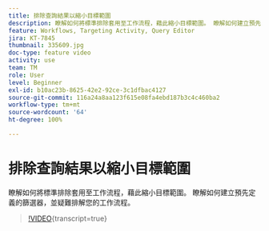 ```yaml
---
title: 排除查詢結果以縮小目標範圍
description: 瞭解如何將標準排除套用至工作流程，藉此縮小目標範圍。 瞭解如何建立預先定義的篩選器，並疑難排解您的工作流程。
feature: Workflows, Targeting Activity, Query Editor
jira: KT-7845
thumbnail: 335609.jpg
doc-type: feature video
activity: use
team: TM
role: User
level: Beginner
exl-id: b10ac23b-8625-42e2-92ce-3c1dfbac4127
source-git-commit: 116a24a8aa123f615e08fa4ebd187b3c4c460ba2
workflow-type: tm+mt
source-wordcount: '64'
ht-degree: 100%

---
```


# 排除查詢結果以縮小目標範圍

瞭解如何將標準排除套用至工作流程，藉此縮小目標範圍。 瞭解如何建立預先定義的篩選器，並疑難排解您的工作流程。

>[!VIDEO](https://video.tv.adobe.com/v/335609?quality=12&learn=on){transcript=true}
